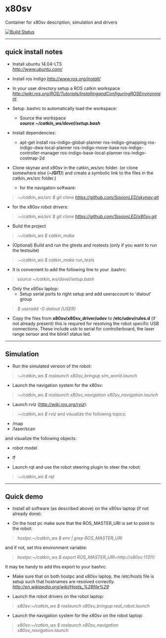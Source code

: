 x80sv
=====

Container for x80sv description, simulation and drivers


[![Build Status](https://travis-ci.org/SaxionLED/x80sv.svg)](https://travis-ci.org/SaxionLED/x80sv)


-------------------
quick install notes
-------------------

- Install ubuntu 14.04-LTS  
_http://www.ubuntu.com/_

- Install ros indigo
_http://www.ros.org/install/_  

- In your user directory setup a ROS catkin workspace
_http://wiki.ros.org/ROS/Tutorials/InstallingandConfiguringROSEnvironment_  

- Setup .bashrc to automatically load the workspace:
  - Source the workspace  
    ___source ~/catkin_ws/devel/setup.bash___  

- Install dependencies:
    - apt-get install ros-indigo-global-planner ros-indigo-gmapping ros-indigo-dwa-local-planner ros-indigo-move-base ros-indigo-controller-manager ros-indigo-base-local-planner ros-indigo-costmap-2d

- Clone skynav and x80sv in the catkin_ws/src folder. (or clone somewhere else (**~/GIT/**) and create a symbolic link to the files in the catkin_ws/src folder.)
  
	- for the navigation software: 
>_:~/catkin_ws/src $ git clone https://github.com/SaxionLED/skynav.git_  
	
  - for the x80sv robot drivers: 
>_:~/catkin_ws/src $ git clone https://github.com/SaxionLED/x80sv.git_  

- Build the project  
>_:~/catkin_ws $ catkin_make_  
 
- (Optional) Build and run the gtests and rostests (only if you want to run the testsuite)
>_:~/catkin_ws $ catkin_make run_tests_

- It is convenient to add the following line to your .bashrc:
>_source ~/catkin_ws/devel/setup.bash_
  
- Only the x80sv laptop:
  - Setup serial ports to right setup and add useraccount to 'dialout' group   
>_$ useradd -G dialout [USER]_    
  
  - Copy the files from __x80sv/x80sv_driver/udev__ to __/etc/udev/rules.d__ (if not already present)
      this is required for resolving the robot specific USB connections. These include usb to serial 
      for controllerboard,
      the laser range sensor and the blink1 status led.

----------
Simulation
----------

- Run the simulated version of the robot:
>_:~/catkin_ws $ roslaunch x80sv_bringup sim_world.launch_

- Launch the navigation system for the x80sv:
>_:~/catkin_ws $ roslaunch x80sv_navigation x80sv_navigation.launch_

- Launch rviz (_http://wiki.ros.org/rviz_):
>_:~/catkin_ws $ rviz_
  and visualize the following topics:

  - /map
  - /laser/scan
  
  and visualize the following objects:

  - robot model
  - tf

- Launch rqt and use the robot steering plugin to steer the robot:
>_:~/catkin_ws $ rqt_


----------
Quick demo
----------

- Install all software (as described above) on the x80sv laptop (if not already done).

- On the host pc make sure that the ROS_MASTER_URI is set to point to the robot:
>_hostpc:~/catkin_ws $ env | grep ROS_MASTER_URI_

and if not, set this environment variable:
>_hostpc:~/catkin_ws $ export ROS_MASTER_URI=http://x80sv:11311/_

It may be handy to add this export to your bashrc.

- Make sure that on both hostpc and x80sv laptop, the /etc/hosts file is setup
  such that hostnames are resolved correctly. _http://en.wikipedia.org/wiki/Hosts_%28file%29_

- Launch the robot drivers on the robot laptop:
>_x80sv:~/catkin_ws $ roslaunch x80sv_bringup real_robot.launch_

- Launch the navigation system for the x80sv on the robot laptop:
>_x80sv:~/catkin_ws $ roslaunch x80sv_navigation x80sv_navigation.launch_
